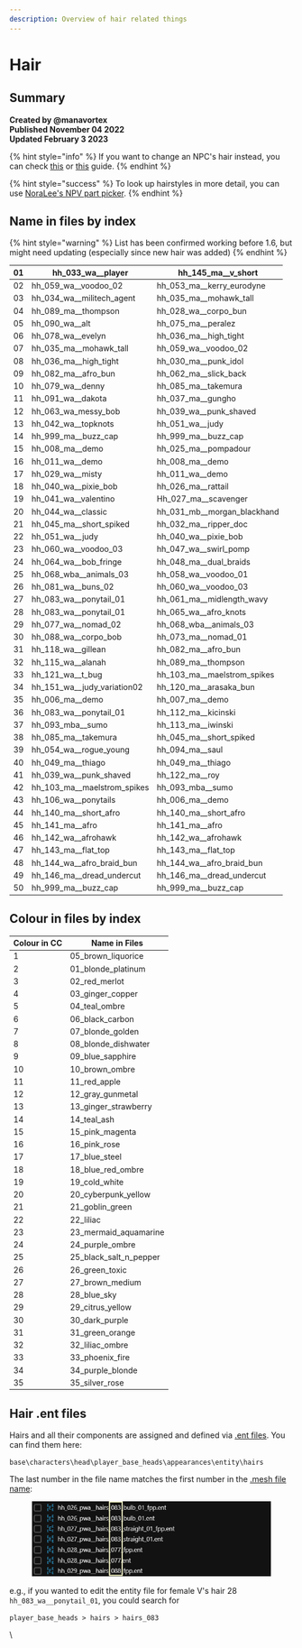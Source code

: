 ```yaml
---
description: Overview of hair related things
---
```


# Hair

## Summary <a href="#summary" id="summary"></a>

**Created by @manavortex**\
**Published November 04 2022**\
**Updated February 3 2023**

{% hint style="info" %}
If you want to change an NPC's hair instead, you can check [this](../../modding-guides/npcs/npv-v-as-custom-npc/npv-creating-a-custom-npc.md#hair) or [this](../../modding-guides/npcs/appearances-change-the-looks.md#safely-adding-components) guide.
{% endhint %}

{% hint style="success" %}
To look up hairstyles in more detail, you can use [NoraLee's NPV part picker](https://noraleedoes.neocities.org/npv/npv\_part\_picker).
{% endhint %}

## Name in files by index

{% hint style="warning" %}
List has been confirmed working before 1.6, but might need updating (especially since new hair was added)
{% endhint %}

| 01 | hh\_033\_wa\_\_player            | hh\_145\_ma\_\_v\_short          |
| -- | -------------------------------- | -------------------------------- |
| 02 | hh\_059\_wa\_\_voodoo\_02        | hh\_053\_ma\_\_kerry\_eurodyne   |
| 03 | hh\_034\_wa\_\_militech\_agent   | hh\_035\_ma\_\_mohawk\_tall      |
| 04 | hh\_089\_ma\_\_thompson          | hh\_028\_wa\_\_corpo\_bun        |
| 05 | hh\_090\_wa\_\_alt               | hh\_075\_ma\_\_peralez           |
| 06 | hh\_078\_wa\_\_evelyn            | hh\_036\_ma\_\_high\_tight       |
| 07 | hh\_035\_ma\_\_mohawk\_tall      | hh\_059\_wa\_\_voodoo\_02        |
| 08 | hh\_036\_ma\_\_high\_tight       | hh\_030\_ma\_\_punk\_idol        |
| 09 | hh\_082\_ma\_\_afro\_bun         | hh\_062\_ma\_\_slick\_back       |
| 10 | hh\_079\_wa\_\_denny             | hh\_085\_ma\_\_takemura          |
| 11 | hh\_091\_wa\_\_dakota            | hh\_037\_ma\_\_gungho            |
| 12 | hh\_063\_wa\_messy\_bob          | hh\_039\_wa\_\_punk\_shaved      |
| 13 | hh\_042\_wa\_\_topknots          | hh\_051\_wa\_\_judy              |
| 14 | hh\_999\_ma\_\_buzz\_cap         | hh\_999\_ma\_\_buzz\_cap         |
| 15 | hh\_008\_ma\_\_demo              | hh\_025\_ma\_\_pompadour         |
| 16 | hh\_011\_wa\_\_demo              | hh\_008\_ma\_\_demo              |
| 17 | hh\_029\_wa\_\_misty             | hh\_011\_wa\_\_demo              |
| 18 | hh\_040\_wa\_\_pixie\_bob        | hh\_026\_ma\_\_rattail           |
| 19 | hh\_041\_wa\_\_valentino         | Hh\_027\_ma\_\_scavenger         |
| 20 | hh\_044\_wa\_\_classic           | hh\_031\_mb\_\_morgan\_blackhand |
| 21 | hh\_045\_ma\_\_short\_spiked     | hh\_032\_ma\_\_ripper\_doc       |
| 22 | hh\_051\_wa\_\_judy              | hh\_040\_wa\_\_pixie\_bob        |
| 23 | hh\_060\_wa\_\_voodoo\_03        | hh\_047\_wa\_\_swirl\_pomp       |
| 24 | hh\_064\_wa\_\_bob\_fringe       | hh\_048\_ma\_\_dual\_braids      |
| 25 | hh\_068\_wba\_\_animals\_03      | hh\_058\_wa\_\_voodoo\_01        |
| 26 | hh\_081\_wa\_\_buns\_02          | hh\_060\_wa\_\_voodoo\_03        |
| 27 | hh\_083\_wa\_\_ponytail\_01      | hh\_061\_ma\_\_midlength\_wavy   |
| 28 | hh\_083\_wa\_\_ponytail\_01      | hh\_065\_wa\_\_afro\_knots       |
| 29 | hh\_077\_wa\_\_nomad\_02         | hh\_068\_wba\_\_animals\_03      |
| 30 | hh\_088\_wa\_\_corpo\_bob        | hh\_073\_ma\_\_nomad\_01         |
| 31 | hh\_118\_wa\_\_gillean           | hh\_082\_ma\_\_afro\_bun         |
| 32 | hh\_115\_wa\_\_alanah            | hh\_089\_ma\_\_thompson          |
| 33 | hh\_121\_wa\_\_t\_bug            | hh\_103\_ma\_\_maelstrom\_spikes |
| 34 | hh\_151\_wa\_\_judy\_variation02 | hh\_120\_ma\_\_arasaka\_bun      |
| 35 | hh\_006\_ma\_\_demo              | hh\_007\_ma\_\_demo              |
| 36 | hh\_083\_wa\_\_ponytail\_01      | hh\_112\_ma\_\_kicinski          |
| 37 | hh\_093\_mba\_\_sumo             | hh\_113\_ma\_\_iwinski           |
| 38 | hh\_085\_ma\_\_takemura          | hh\_045\_ma\_\_short\_spiked     |
| 39 | hh\_054\_wa\_\_rogue\_young      | hh\_094\_ma\_\_saul              |
| 40 | hh\_049\_ma\_\_thiago            | hh\_049\_ma\_\_thiago            |
| 41 | hh\_039\_wa\_\_punk\_shaved      | hh\_122\_ma\_\_roy               |
| 42 | hh\_103\_ma\_\_maelstrom\_spikes | hh\_093\_mba\_\_sumo             |
| 43 | hh\_106\_wa\_\_ponytails         | hh\_006\_ma\_\_demo              |
| 44 | hh\_140\_ma\_\_short\_afro       | hh\_140\_ma\_\_short\_afro       |
| 45 | hh\_141\_ma\_\_afro              | hh\_141\_ma\_\_afro              |
| 46 | hh\_142\_wa\_\_afrohawk          | hh\_142\_wa\_\_afrohawk          |
| 47 | hh\_143\_ma\_\_flat\_top         | hh\_143\_ma\_\_flat\_top         |
| 48 | hh\_144\_wa\_\_afro\_braid\_bun  | hh\_144\_wa\_\_afro\_braid\_bun  |
| 49 | hh\_146\_ma\_\_dread\_undercut   | hh\_146\_ma\_\_dread\_undercut   |
| 50 | hh\_999\_ma\_\_buzz\_cap         | hh\_999\_ma\_\_buzz\_cap         |

## Colour in files by index

| Colour in CC | Name in Files              |
| ------------ | -------------------------- |
| 1            | 05\_brown\_liquorice       |
| 2            | 01\_blonde\_platinum       |
| 3            | 02\_red\_merlot            |
| 4            | 03\_ginger\_copper         |
| 5            | 04\_teal\_ombre            |
| 6            | 06\_black\_carbon          |
| 7            | 07\_blonde\_golden         |
| 8            | 08\_blonde\_dishwater      |
| 9            | 09\_blue\_sapphire         |
| 10           | 10\_brown\_ombre           |
| 11           | 11\_red\_apple             |
| 12           | 12\_gray\_gunmetal         |
| 13           | 13\_ginger\_strawberry     |
| 14           | 14\_teal\_ash              |
| 15           | 15\_pink\_magenta          |
| 16           | 16\_pink\_rose             |
| 17           | 17\_blue\_steel            |
| 18           | 18\_blue\_red\_ombre       |
| 19           | 19\_cold\_white            |
| 20           | 20\_cyberpunk\_yellow      |
| 21           | 21\_goblin\_green          |
| 22           | 22\_liliac                 |
| 23           | 23\_mermaid\_aquamarine    |
| 24           | 24\_purple\_ombre          |
| 25           | 25\_black\_salt\_n\_pepper |
| 26           | 26\_green\_toxic           |
| 27           | 27\_brown\_medium          |
| 28           | 28\_blue\_sky              |
| 29           | 29\_citrus\_yellow         |
| 30           | 30\_dark\_purple           |
| 31           | 31\_green\_orange          |
| 32           | 32\_liliac\_ombre          |
| 33           | 33\_phoenix\_fire          |
| 34           | 34\_purple\_blonde         |
| 35           | 35\_silver\_rose           |

## Hair .ent files

Hairs and all their components are assigned and defined via [.ent files](../files-and-what-they-do/entity-.ent-files/#mesh-component-entity-simple-entity). You can find them here:

```
base\characters\head\player_base_heads\appearances\entity\hairs 
```

The last number in the file name matches the first number in the [.mesh file name](hair.md#name-in-files-by-index):

<figure><img src="../../.gitbook/assets/cheatsheet_hair_entity_lookup.png" alt=""><figcaption></figcaption></figure>

e.g., if you wanted to edit the entity file for female V's hair 28 `hh_083_wa__ponytail_01`, you could search for&#x20;

```
player_base_heads > hairs > hairs_083
```



\
